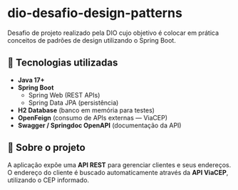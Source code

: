 # dio-desafio-design-patterns
Desafio de projeto realizado pela DIO cujo objetivo é colocar em prática conceitos de padrões de design utilizando o Spring Boot.

## 🚀 Tecnologias utilizadas

- **Java 17+**
- **Spring Boot**
  - Spring Web (REST APIs)
  - Spring Data JPA (persistência)
- **H2 Database** (banco em memória para testes)
- **OpenFeign** (consumo de APIs externas — ViaCEP)
- **Swagger / Springdoc OpenAPI** (documentação da API)

## 📖 Sobre o projeto

A aplicação expõe uma **API REST** para gerenciar clientes e seus endereços.  
O endereço do cliente é buscado automaticamente através da **API ViaCEP**, utilizando o CEP informado.

